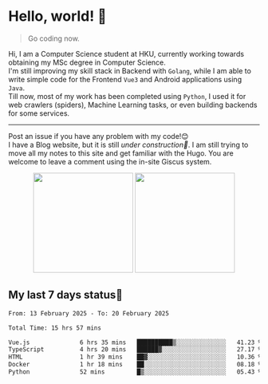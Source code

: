 # Hello, world! 🥰
> Go coding now.
  
Hi, I am a Computer Science student at HKU, currently working towards obtaining my MSc degree in Computer Science.  
I'm still improving my skill stack in Backend with `Golang`, while I am able to write simple code for the Frontend `Vue3` and Android applications using `Java`.  
Till now, most of my work has been completed using `Python`, I used it for web crawlers (spiders), Machine Learning tasks, or even building backends for some services.

-------
Post an issue if you have any problem with my code!😊  
I have a Blog website, but it is still *under construction🚧*. I am still trying to move all my notes to this site and get familiar with the Hugo. You are welcome to leave a comment using the in-site Giscus system.  


<div align="center">
<div><img src="https://github-readme-stats.vercel.app/api?username=Xrondev&count_private=true" height="200px"/> <img src="https://github-readme-stats.vercel.app/api/top-langs/?username=Xrondev" height="200px"/></div>
</div>
<div align="center"></div>  

## My last 7 days status🧐

<!--START_SECTION:waka-->

```txt
From: 13 February 2025 - To: 20 February 2025

Total Time: 15 hrs 57 mins

Vue.js              6 hrs 35 mins   ██████████▒░░░░░░░░░░░░░░   41.23 %
TypeScript          4 hrs 20 mins   ██████▓░░░░░░░░░░░░░░░░░░   27.17 %
HTML                1 hr 39 mins    ██▓░░░░░░░░░░░░░░░░░░░░░░   10.36 %
Docker              1 hr 18 mins    ██░░░░░░░░░░░░░░░░░░░░░░░   08.18 %
Python              52 mins         █▒░░░░░░░░░░░░░░░░░░░░░░░   05.43 %
```

<!--END_SECTION:waka-->
